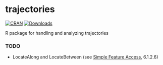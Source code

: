 trajectories
============

[![CRAN](http://www.r-pkg.org/badges/version/trajectories)](http://cran.rstudio.com/package=trajectories) [![Downloads](http://cranlogs.r-pkg.org/badges/trajectories?color=brightgreen)](http://www.r-pkg.org/pkg/trajectories)

R package for handling and analyzing trajectories


### TODO

* LocateAlong and LocateBetween (see [Simple Feature Access](http://www.opengeospatial.org/standards/sfa), 6.1.2.6)
